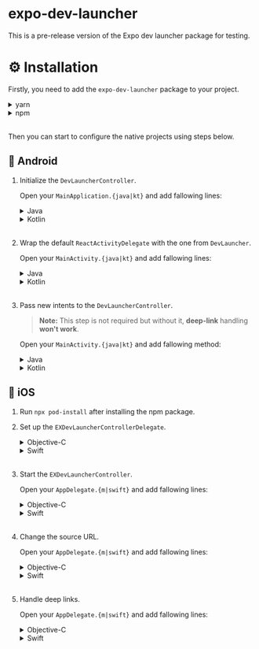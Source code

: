 # expo-dev-launcher

This is a pre-release version of the Expo dev launcher package for testing.

# ⚙️ Installation

Firstly, you need to add the `expo-dev-launcher` package to your project.

<details>
<summary>yarn</summary>

```bash
yarn add expo-dev-launcher expo-dev-menu-interface
```

</details>

<details>
<summary>npm</summary>

```bash
npm install expo-dev-launcher expo-dev-menu-interface
```

</details>

<br>

Then you can start to configure the native projects using steps below.

## 🤖 Android

1.  Initialize the `DevLauncherController`.

    Open your `MainApplication.{java|kt}` and add fallowing lines:

    <details>
    <summary>Java</summary>

    ```java
    ...
    // You need to import the `DevLauncherController` class
    import expo.modules.devlauncher.DevLauncherController;
    ...
    public class MainApplication extends Application implements ReactApplication {
      ...
      @Override
      public void onCreate() {
        super.onCreate();
        ...
        DevLauncherController.initialize(this, mReactNativeHost); // Initialize the `DevLauncherController` with the `ReactNativeHost`
      }
    }
    ```

    </details>
    <details>
    <summary>Kotlin</summary>

    ```kotlin
    ...
    // You need to import the `DevLauncherController` class
    import expo.modules.devlauncher.DevLauncherController;
    ...
    public class MainApplication : Application(), ReactApplication {
      ...
      override public fun onCreate() {
        super.onCreate();
        ...
        DevLauncherController.initialize(this, mReactNativeHost); // Initialize the `DevLauncherController` with the `ReactNativeHost`
      }
    }
    ```

    </details>
    <br>

2.  Wrap the default `ReactActivityDelegate` with the one from `DevLauncher`.

    Open your `MainActivity.{java|kt}` and add fallowing lines:

    <details>
    <summary>Java</summary>

    ```java
    ...
    // You need to import the `DevLauncherController` class
    import expo.modules.devlauncher.DevLauncherController;
    ...
    public class MainActivity extends DevMenuAwareReactActivity {
      ...
      @Override
      protected ReactActivityDelegate createReactActivityDelegate() {
        return DevLauncherController.wrapReactActivityDelegate(
          this,
          () -> new ReactActivityDelegate(this, getMainComponentName()) // Here you can pass your custom `ReactActivityDelegate`
        );
      }
    }
    ```

    </details>
    <details>
    <summary>Kotlin</summary>

    ```kotlin
    ...
    // You need to import the `DevLauncherController` class
    import expo.modules.devlauncher.DevLauncherController;
    ...
    public class MainActivity : DevMenuAwareReactActivity() {
      ...
      protected override fun ReactActivityDelegate createReactActivityDelegate(): ReactActivityDelegate {
        return DevLauncherController.wrapReactActivityDelegate(this) {
          ReactActivityDelegate(this, getMainComponentName()) // Here you can pass your custom `ReactActivityDelegate`
        });
      }
    }
    ```

    </details>

    <br>

3.  Pass new intents to the `DevLauncherController`.

    > **Note:** This step is not required but without it, **deep-link** handling **won't work**.

    Open your `MainActivity.{java|kt}` and add fallowing method:

    <details>
    <summary>Java</summary>

    ```java
    ...
    public class MainActivity extends DevMenuAwareReactActivity {
      ...
      @Override
      public void onNewIntent(Intent intent) {
        if (DevLauncherController.tryToHandleIntent(this, intent)) {
          return;
        }
        super.onNewIntent(intent);
      }
    }
    ```

    </details>
    <details>
    <summary>Kotlin</summary>

    ```kotlin
    ...
    public class MainActivity : DevMenuAwareReactActivity() {
      ...
      public override fun onNewIntent(intent: Intent) {
        if (DevLauncherController.tryToHandleIntent(this, intent)) {
          return;
        }
        super.onNewIntent(intent);
      }
    }
    ```

    </details>

## 🍏 iOS

1. Run `npx pod-install` after installing the npm package.

2. Set up the `EXDevLauncherControllerDelegate`.

   <details>
   <summary>Objective-C</summary>

   Open your `AppDelegate.h` and implement `EXDevLauncherControllerDelegate`.

   ```objc
   ...
   // You need to import the `EXDevLauncherController` and `EXDevLauncherControllerDelegate.
   #import <EXDevLauncherController.h>
   ...
   @interface AppDelegate : UMAppDelegateWrapper <RCTBridgeDelegate, EXDevLauncherControllerDelegate> // Here you're implementing the `EXDevLauncherControllerDelegate`

   @end

   ```

   Open your `AppDelegate.m` and add fallowing method:

   ```objc
   ...
   @implementation AppDelegate
   ...
   - (void)developmentClientController:(EXDevLauncherController * )devLauncherController
               didStartWithSuccess:(BOOL)success
   {
     devLauncherController.appBridge = [self initializeReactNativeApp];
   }
   ...
   @end
   ```

    </details>

    <details>
    <summary>Swift</summary>

   Open your `AppDelegate.swift` and implement `EXDevLauncherControllerDelegate`.

   ```swift
   ...
   @UIApplicationMain
   class AppDelegate: UMAppDelegateWrapper, EXDevLauncherControllerDelegate { // You need to implement the `EXDevLauncherControllerDelegate`
     ...
     func developmentClientController(_ devLauncherController: EXDevLauncherController!, didStartWithSuccess success: Bool) {
      devLauncherController.appBridge = initializeReactNativeBridge()
     }
     ...
   }
   ```

    </details>

    <br>

3. Start the `EXDevLauncherController`.

   Open your `AppDelegate.{m|swift}` and add fallowing lines:

   <details>
   <summary>Objective-C</summary>

   ```objc
   @implementation AppDelegate
   ...
   - (BOOL)application:(UIApplication *)application didFinishLaunchingWithOptions:(NSDictionary *)launchOptions
   {
     // Remove [self initializeReactNativeApp];
     // and instead add:
     EXDevLauncherController *controller = [EXDevLauncherController sharedInstance];
     [controller startWithWindow:self.window delegate:self launchOptions:launchOptions];
   }
   ...
   @end
   ```

   </details>
   <details>
   <summary>Swift</summary>

   ```swift
   ...
   @UIApplicationMain
   class AppDelegate: UMAppDelegateWrapper {
     ...
     override func application(_ application: UIApplication, didFinishLaunchingWithOptions launchOptions: [UIApplication.LaunchOptionsKey: Any]?) -> Bool {
       // Remove
       // [self initializeReactNativeApp];
       // and instead add:
       let controller = EXDevLauncherController.sharedInstance()
       controller?.start(with: window, delegate: self, launchOptions: launchOptions);
     }
     ...
   }
   ```

   </details>

   <br>

4. Change the source URL.

   Open your `AppDelegate.{m|swift}` and add fallowing lines:

   <details>
   <summary>Objective-C</summary>

   ```objc
   ...
   @implementation AppDelegate
   ...
   - (NSURL *)sourceURLForBridge:(RCTBridge *)bridge {
   {
     // Remove
     // return [[RCTBundleURLProvider sharedSettings] jsBundleURLForBundleRoot:@"index" fallbackResource:nil];
     // and instead add:
     return [[EXDevLauncherController sharedInstance] sourceUrl];
   }
   ...
   @end
   ```

   </details>
   <details>
   <summary>Swift</summary>

   ```swift
   ...
   @UIApplicationMain
   class AppDelegate: UMAppDelegateWrapper {
     ...
     func sourceURL(for bridge: RCTBridge!) -> URL! {
       // Remove
       // return RCTBundleURLProvider.sharedSettings()?.jsBundleURL(forBundleRoot: "index", fallbackResource: nil)
       // and instead add:
        return EXDevLauncherController.sharedInstance()?.sourceUrl()
     }
     ...
   }
   ```

   </details>

    <br>

5. Handle deep links.

   Open your `AppDelegate.{m|swift}` and add fallowing lines:

   <details>
   <summary>Objective-C</summary>

   ```objc
   ...
   #import <React/RCTLinkingManager.h>
   ...
   @implementation AppDelegate

   - (BOOL)application:(UIApplication *)application openURL:(NSURL *)url options:(NSDictionary<UIApplicationOpenURLOptionsKey,id> *)options
   {
     if ([EXDevLauncherController.sharedInstance onDeepLink:url options:options]) {
      return true;
     }
     return [RCTLinkingManager application:application openURL:url options:options];
   }
   ...
   @end
   ```

   </details>
   <details>
   <summary>Swift</summary>

   ```swift
   ...
   class AppDelegate: UMAppDelegateWrapper {
     ...
     func initializeReactNativeBridge() -> RCTBridge? {
       // change
       // RCTBridge(delegate: self, launchOptions: self.launchOptions)
       // to
       // RCTBridge(delegate: self, launchOptions: EXDevelopmentClientController.sharedInstance()!.getLaunchOptions())
       // the final version looks like this:
       if let bridge = RCTBridge(delegate: self, launchOptions: EXDevelopmentClientController.sharedInstance()!.getLaunchOptions()) {
         ...
       }
     }
     ...
     override func application(_ app: UIApplication, open url: URL, options: [UIApplication.OpenURLOptionsKey : Any] = [:]) -> Bool {
       if (useDevClient && EXDevLauncherController.sharedInstance()!.onDeepLink(url, options: options)) {
          return true;
        }

        return RCTLinkingManager.application(app, open: url, options: options)
     }
   ...
   }
   ```

   </details>
